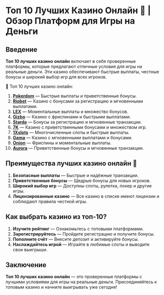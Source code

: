 # Топ 10 Лучших Казино Онлайн 🎰 | Обзор Платформ для Игры на Деньги

## Введение

**Топ 10 лучших казино онлайн** включает в себя проверенные платформы, которые предлагают отличные условия для игры на реальные деньги. Эти казино обеспечивают быстрые выплаты, честные бонусы и широкий выбор игр для всех игроков.

🎰 Топ 10 лучших казино онлайн:

1. **[Pokerdom](https://brandplay.link/4k77v2yx)** — Быстрые выплаты и приветственные бонусы.
2. **[Riobet](https://brandplay.link/7xBLTPyj)** — Казино с бонусами за регистрацию и мгновенными выплатами.
3. **[LEX](https://brandplay.link/zW4hdDFV)** — Моментальные выплаты и множество бонусов.
4. **[Gizbo](https://brandplay.link/bprXw4YV)** — Казино с фриспинами и быстрыми выплатами.
5. **[Starda](https://brandplay.link/fB7xwRFL)** — Бонусы за регистрацию и мгновенные транзакции.
6. **[7K](https://brandplay.link/BvQyFShp)** — Казино с приветственными бонусами и множеством игр.
7. **[1Xslots](https://brandplay.link/hSB1khtr)** — Многочисленные слоты и быстрые выплаты.
8. **[Gama](https://brandplay.link/j6NMKsDz)** — Казино с мгновенными выплатами и бонусами.
9. **[Onion](https://brandplay.link/zBGRVpQ9)** — Фриспины и моментальные выплаты.
10. **[Aurora](https://10trafic-stat2.com/click/668546556bcc6313411604bd/6766/13032/subaccount)** — Приветственные бонусы и мгновенные транзакции.

## Преимущества лучших казино онлайн 🎯

1. **Безопасные выплаты** — Быстрые и надёжные транзакции.
2. **Приветственные бонусы** — Щедрые бонусы для новых игроков.
3. **Широкий выбор игр** — Доступны слоты, рулетка, покер и другие игры.
4. **Лицензированные казино** — Все казино в списке имеют лицензии и соблюдают правила честной игры.

## Как выбрать казино из топ-10?

1. **Изучите рейтинг** — Ознакомьтесь с топовыми платформами.
2. **Зарегистрируйтесь** — Пройдите регистрацию и получите бонусы.
3. **Пополните счёт** — Внесите депозит и активируйте бонусы.
4. **Наслаждайтесь игрой** — Играйте в любимые слоты и выводите свои выигрыши.

## Заключение

**Топ 10 лучших казино онлайн** — это проверенные платформы с лучшими условиями для игры на реальные деньги. Присоединяйтесь к топовым казино и начните выигрывать уже сегодня!
